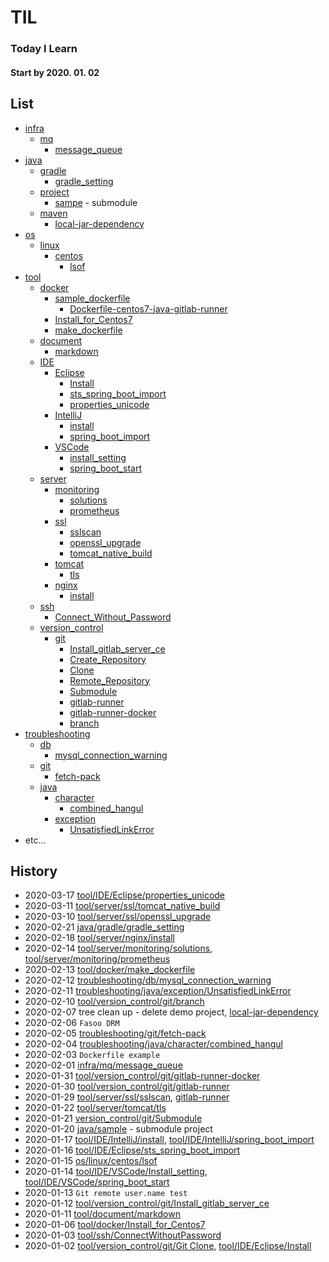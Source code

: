 # TIL
### Today I Learn
#### Start by 2020. 01. 02

## List

- [infra](infra)
  - [mq](infra/mq)
    - [message_queue](infra/mq/01.message_queue.md)
- [java](java)
  - [gradle](java/gradle)
    - [gradle_setting](java/gradle/01.gradle_setting.md)
  - [project](java/project)
    - [sampe](https://github.com/changki/sample/) - submodule
  - [maven](java/maven)
    - [local-jar-dependency](java/maven/01.local-jar-dependency.md)
- [os](os)
  - [linux](os/linux)
    - [centos](os/linux/centos)
      - [lsof](os/linux/centos/01.lsof.md)
- [tool](tool)
  - [docker](tool/docker)
    - [sample_dockerfile](tool/docker/sample_dockerfile)
      - [Dockerfile-centos7-java-gitlab-runner](tool/docker/sample_dockerfile/Dockerfile-centos7-java-gitlab-runner)
    - [Install_for_Centos7](tool/docker/01.Install_for_Centos7.md)
    - [make_dockerfile](tool/docker/02.make_dockerfile.md)
  - [document](tool/document)
    - [markdown](tool/document/markdown)
  - [IDE](tool/IDE)
    - [Eclipse](tool/IDE/Eclipse)
      - [Install](tool/IDE/Eclipse/01.Install.md)
      - [sts_spring_boot_import](tool/IDE/Eclipse/02.sts_spring_boot_import.md)
      - [properties_unicode](tool/IDE/Eclipse/03.properties_unicode.md)
    - [IntelliJ](tool/IDE/IntelliJ)
      - [install](tool/IDE/IntelliJ/01.install.md)
      - [spring_boot_import](tool/IDE/IntelliJ/02.spring_boot_import.md)
    - [VSCode](tool/IDE/VSCode)
      - [install_setting](tool/IDE/VSCode/01.Install_setting.md)
      - [spring_boot_start](tool/IDE/VSCode/02.spring_boot_start.md)
  - [server](tool/server)
    - [monitoring](tool/server/monitoring)
      - [solutions](tool/server/monitoring/01.solutions.md)
      - [prometheus](tool/server/monitoring/02.prometheus.md)
    - [ssl](tool/server/ssl)
      - [sslscan](tool/server/ssl/01.sslscan.md)
      - [openssl_upgrade](tool/server/ssl/02.openssl_upgrade.md)
      - [tomcat_native_build](tool/server/ssl/03.tomcat_native_build.md)
    - [tomcat](tool/server/tomcat)
      - [tls](tool/server/tomcat/01.tls.md)
    - [nginx](tool/server/nginx)
      - [install](tool/server/nginx/01.install.md)
  - [ssh](tool/ssh)
    - [Connect_Without_Password](tool/ssh/01.Connect_Without_Password.md)
  - [version_control](tool/version_control)
    - [git](tool/version_control/git)
      - [Install_gitlab_server_ce](tool/version_control/git/00.Install_gitlab_sever_ce.md)
      - [Create_Repository](tool/version_control/git/01.Create_Repository.md)
      - [Clone](tool/version_control/git/02.Clone.md)
      - [Remote_Repository](tool/version_control/git/03.Remote_Repository.md)
      - [Submodule](tool/version_control/git/04.submodule.md)
      - [gitlab-runner](tool/version_control/git/05.gitlab-runner.md)
      - [gitlab-runner-docker](tool/version_control/git/06.gitlab-runner-docker.md)
      - [branch](tool/version_control/git/07.branch.md)
- [troubleshooting](troubleshooting)
  - [db](troubleshooting/db)
    - [mysql_connection_warning](troubleshooting/db/01.mysql_connection_warning.md)
  - [git](troubleshooting/git)
    - [fetch-pack](troubleshooting/git/01.fetch-pack.md)
  - [java](troubleshooting/java)
    - [character](troubleshooting/java/character)
      - [combined_hangul](troubleshooting/java/character/01.combined_hangul.md)
    - [exception](troubleshooting/java/exception)
      - [UnsatisfiedLinkError](troubleshooting/java/exception/01.UnsatisfiedLinkError.md)
- etc...

## History

- 2020-03-17 [tool/IDE/Eclipse/properties_unicode](tool/IDE/Eclipse/03.properties_unicode.md)
- 2020-03-11 [tool/server/ssl/tomcat_native_build](tool/server/ssl/03.tomcat_native_build.md)
- 2020-03-10 [tool/server/ssl/openssl_upgrade](tool/server/ssl/02.openssl_upgrade.md)
- 2020-02-21 [java/gradle/gradle_setting](java/gradle/01.gradle_setting.md)
- 2020-02-18 [tool/server/nginx/install](tool/server/nginx/01.install.md)
- 2020-02-14 [tool/server/monitoring/solutions](tool/server/monitoring/01.solutions.md), [tool/server/monitoring/prometheus](tool/server/monitoring/02.prometheus.md)
- 2020-02-13 [tool/docker/make_dockerfile](tool/docker/02.make_dockerfile.md)
- 2020-02-12 [troubleshooting/db/mysql_connection_warning](troubleshooting/db/01.mysql_connection_warning.md)
- 2020-02-11 [troubleshooting/java/exception/UnsatisfiedLinkError](troubleshooting/java/exception/01.UnsatisfiedLinkError.md)
- 2020-02-10 [tool/version_control/git/branch](tool/version_control/git/07.branch.md)
- 2020-02-07 tree clean up - delete demo project, [local-jar-dependency](java/maven/01.local-jar-dependency.md)
- 2020-02-06 `Fasoo DRM`
- 2020-02-05 [troubleshooting/git/fetch-pack](troubleshooting/git/01.fetch-pack.md)
- 2020-02-04 [troubleshooting/java/character/combined_hangul](troubleshooting/java/character/01.combined_hangul.md)
- 2020-02-03 `Dockerfile example`
- 2020-02-01 [infra/mq/message_queue](infra/mq/01.message_queue.md)
- 2020-01-31 [tool/version_control/git/gitlab-runner-docker](tool/version_control/git/06.gitlab-runner-docker.md)
- 2020-01-30 [tool/version_control/git/gitlab-runner](tool/version_control/git/05.gitlab-runner.md)
- 2020-01-29 [tool/server/ssl/sslscan](tool/server/ssl/01.sslscan.md), [gitlab-runner](tool/version_control/git/05.gitlab-runner.md)
- 2020-01-22 [tool/server/tomcat/tls](tool/server/tomcat/01.tls.md)
- 2020-01-21 [version_control/git/Submodule](tool/version_control/git/04.submodule.md)
- 2020-01-20 [java/sample](https://github.com/changki/sample/) - submodule project 
- 2020-01-17 [tool/IDE/IntelliJ/install](tool/IDE/IntelliJ/01.Install.md), [tool/IDE/IntelliJ/spring_boot_import](tool/IDE/IntelliJ/02.spring_boot_import.md)
- 2020-01-16 [tool/IDE/Eclipse/sts_spring_boot_import](tool/IDE/Eclipse/02.sts_spring_boot_import.md)
- 2020-01-15 [os/linux/centos/lsof](os/linux/centos/01.lsof.md)
- 2020-01-14 [tool/IDE/VSCode/Install_setting](tool/IDE/VSCode/01.Install_setting.md), [tool/IDE/VSCode/spring_boot_start](tool/IDE/VSCode/02.spring_boot_start.md)
- 2020-01-13 `Git remote user.name test`
- 2020-01-12 [tool/version_control/git/Install_gitlab_server_ce](tool/version_control/git/00.Install_gitlab_sever_ce.md)
- 2020-01-11 [tool/document/markdown](tool/document/markdown/README.md)
- 2020-01-06 [tool/docker/Install_for_Centos7](tool/docker/01.Install_for_Centos7.md)
- 2020-01-03 [tool/ssh/ConnectWithoutPassword](tool/ssh/01.Connect_Without_Password.md)
- 2020-01-02 [tool/version_control/git/Git Clone](tool/version_control/git/02.Clone.md),
[tool/IDE/Eclipse/Install](tool/IDE/Eclipse/01.Install.md)

